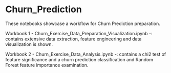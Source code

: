 # Churn_Prediction
These notebooks showcase a workflow for Churn Prediction preparation.

Workbook 1 - Churn_Exercise_Data_Preparation_Visualization.ipynb -:  contains extensive data extraction, feature engineering and data visualization is shown.

Workbook 2 - Churn_Exercise_Data_Analysis.ipynb -:  contains a chi2 test of feature significance and a churn prediction classification and Random Forest feature importance examination.
